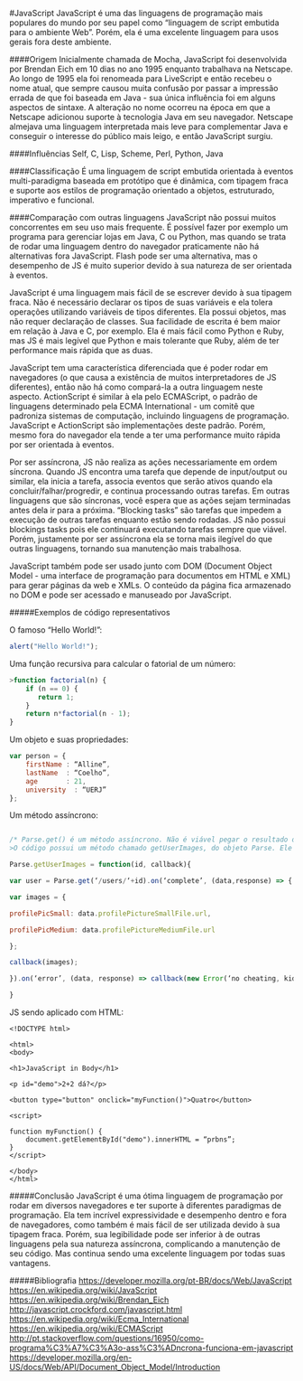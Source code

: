 #JavaScript
JavaScript é uma das linguagens de programação mais populares do mundo por seu papel como “linguagem de script embutida para o ambiente Web”. Porém, ela é uma excelente linguagem para usos gerais fora deste ambiente.    
  
####Origem
Inicialmente chamada de Mocha, JavaScript foi desenvolvida por Brendan Eich em 10 dias no ano 1995 enquanto trabalhava na Netscape. Ao longo de 1995 ela foi renomeada para LiveScript e então recebeu o nome atual, que sempre causou muita confusão por passar a impressão errada de que foi baseada em Java - sua única influência foi em alguns aspectos de sintaxe. A alteração no nome ocorreu na época em que a Netscape adicionou suporte à tecnologia Java em seu navegador. 
Netscape almejava uma linguagem interpretada mais leve para complementar Java e conseguir o interesse do público mais leigo, e então JavaScript surgiu.    
  
####Influências
Self, C, Lisp, Scheme, Perl, Python, Java    
  
####Classificação
É uma linguagem de script embutida orientada à eventos multi-paradigma baseada em protótipo que é dinâmica, com tipagem fraca e suporte aos estilos de programação orientado a objetos, estruturado, imperativo e funcional.    
  
####Comparação com outras linguagens
JavaScript não possui muitos concorrentes em seu uso mais frequente. É possível fazer por exemplo um programa para gerenciar lojas em Java, C ou Python, mas quando se trata de rodar uma linguagem dentro do navegador praticamente não há alternativas fora JavaScript. Flash pode ser uma alternativa, mas o desempenho de JS é muito superior devido à sua natureza de ser orientada à eventos.

JavaScript é uma linguagem mais fácil de se escrever devido à sua tipagem fraca. Não é necessário declarar os tipos de suas variáveis e ela tolera operações utilizando variáveis de tipos diferentes. Ela possui objetos, mas não requer declaração de classes. Sua facilidade de escrita é bem maior em relação à Java e C, por exemplo. Ela é mais fácil como Python e Ruby, mas JS é mais legível que Python e mais tolerante que Ruby, além de ter performance mais rápida que as duas.

JavaScript tem uma característica diferenciada que é poder rodar em navegadores (o que causa a existência de muitos interpretadores de JS diferentes), então não há como compará-la a outra linguagem neste aspecto. ActionScript é similar à ela pelo ECMAScript, o padrão de linguagens determinado pela ECMA International - um comitê que padroniza sistemas de computação, incluindo linguagens de programação. JavaScript e ActionScript são implementações deste padrão. Porém, mesmo fora do navegador ela tende a ter uma performance muito rápida por ser orientada à eventos.

Por ser assíncrona, JS não realiza as ações necessariamente em ordem síncrona. Quando JS encontra uma tarefa que depende de input/output ou similar, ela inicia a tarefa, associa eventos que serão ativos quando ela concluir/falhar/progredir, e continua processando outras tarefas. Em outras linguagens que são síncronas, você espera que as ações sejam terminadas antes dela ir para a próxima. “Blocking tasks” são tarefas que impedem a execução de outras tarefas enquanto estão sendo rodadas. JS não possui blockings tasks pois ele continuará executando tarefas sempre que viável.
Porém, justamente por ser assíncrona ela se torna mais ilegível do que outras linguagens, tornando sua manutenção mais trabalhosa.

JavaScript também pode ser usado junto com DOM (Document Object Model - uma interface de programação para documentos em HTML e XML) para gerar páginas da web e XMLs. O conteúdo da página fica armazenado no DOM e pode ser acessado e manuseado por JavaScript.    
  
#####Exemplos de código representativos

O famoso “Hello World!”:

```javascript
alert("Hello World!");
```

Uma função recursiva para calcular o fatorial de um número:

```javascript
>function factorial(n) {
    if (n == 0) {
       return 1;
    }
    return n*factorial(n - 1);
}
```

Um objeto e suas propriedades:

```javascript
var person = {  
    firstName : “Alline”,  
    lastName  : “Coelho”,  
    age       : 21,  
    university  : “UERJ”  
};  
```

Um método assíncrono:

```javascript

/* Parse.get() é um método assíncrono. Não é viável pegar o resultado de Parse.get e guardar dentro de um variável, pois ele será nulo, já que o JS o executará depois.
>O código possui um método chamado getUserImages, do objeto Parse. Ele pega um usuário usando o método Parse.get, identifica a id dele e se o resultado não for válido ele retorna um erro. Se for válido, as imagens do perfil dele serão colocadas em um objeto, e as retorna. */

Parse.getUserImages = function(id, callback){

var user = Parse.get(‘/users/‘+id).on(‘complete’, (data,response) => {

var images = {

profilePicSmall: data.profilePictureSmallFile.url,

profilePicMedium: data.profilePictureMediumFile.url

};

callback(images);

}).on(‘error’, (data, response) => callback(new Error(‘no cheating, kids’)));

}
```


JS sendo aplicado com HTML:


```
<!DOCTYPE html>

<html>
<body>

<h1>JavaScript in Body</h1>

<p id="demo">2+2 dá?</p>

<button type="button" onclick="myFunction()">Quatro</button>

<script>

function myFunction() {
    document.getElementById("demo").innerHTML = “prbns”;
}
</script>

</body>
</html> 
```
  
#####Conclusão
JavaScript é uma ótima linguagem de programação por rodar em diversos navegadores e ter suporte à diferentes paradigmas de programação. Ela tem incrível expressividade e desempenho dentro e fora de navegadores, como também é mais fácil de ser utilizada devido à sua tipagem fraca. Porém, sua legibilidade pode ser inferior à de outras linguagens pela sua natureza assíncrona, complicando a manutenção de seu código. Mas continua sendo uma excelente linguagem por todas suas vantagens.    
  
#####Bibliografia
https://developer.mozilla.org/pt-BR/docs/Web/JavaScript  
https://en.wikipedia.org/wiki/JavaScript  
https://en.wikipedia.org/wiki/Brendan_Eich  
http://javascript.crockford.com/javascript.html  
https://en.wikipedia.org/wiki/Ecma_International  
https://en.wikipedia.org/wiki/ECMAScript  
http://pt.stackoverflow.com/questions/16950/como-programa%C3%A7%C3%A3o-ass%C3%ADncrona-funciona-em-javascript  
https://developer.mozilla.org/en-US/docs/Web/API/Document_Object_Model/Introduction  

